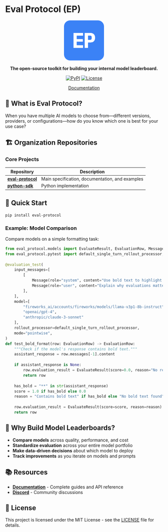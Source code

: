 # Eval Protocol (EP)

<div align="center">

<img src="https://raw.githubusercontent.com/eval-protocol/eval-protocol/main/assets/favicon-light.png" alt="Eval Protocol Logo" height="128"/>

**The open-source toolkit for building your internal model leaderboard.**

[![PyPI](https://img.shields.io/pypi/v/eval-protocol)](https://pypi.org/pypi/v/eval-protocol/)
[![License](https://img.shields.io/badge/license-MIT-blue.svg)](https://github.com/eval-protocol/eval-protocol/blob/main/LICENSE)

[Documentation](https://evalprotocol.io)

</div>

## 🚀 What is Eval Protocol?

When you have multiple AI models to choose from—different versions, providers, or configurations—how do you know which one is best for your use case?

## 🏗️ Organization Repositories

### Core Projects

| Repository | Description |
|------------|-------------|
| **[eval-protocol](https://github.com/eval-protocol/eval-protocol)** | Main specification, documentation, and examples |
| **[python-sdk](https://github.com/eval-protocol/python-sdk)** | Python implementation |

## 🚀 Quick Start

```bash
pip install eval-protocol
```

### Example: Model Comparison

Compare models on a simple formatting task:

```python
from eval_protocol.models import EvaluateResult, EvaluationRow, Message
from eval_protocol.pytest import default_single_turn_rollout_processor, evaluation_test

@evaluation_test(
    input_messages=[
        [
            Message(role="system", content="Use bold text to highlight important information."),
            Message(role="user", content="Explain why evaluations matter for AI agents. Make it dramatic!"),
        ],
    ],
    model=[
        "fireworks_ai/accounts/fireworks/models/llama-v3p1-8b-instruct",
        "openai/gpt-4",
        "anthropic/claude-3-sonnet"
    ],
    rollout_processor=default_single_turn_rollout_processor,
    mode="pointwise",
)
def test_bold_format(row: EvaluationRow) -> EvaluationRow:
    """Check if the model's response contains bold text."""
    assistant_response = row.messages[-1].content
    
    if assistant_response is None:
        row.evaluation_result = EvaluateResult(score=0.0, reason="No response")
        return row
    
    has_bold = "**" in str(assistant_response)
    score = 1.0 if has_bold else 0.0
    reason = "Contains bold text" if has_bold else "No bold text found"
    
    row.evaluation_result = EvaluateResult(score=score, reason=reason)
    return row
```

## 🎯 Why Build Model Leaderboards?

- **Compare models** across quality, performance, and cost
- **Standardize evaluation** across your entire model portfolio  
- **Make data-driven decisions** about which model to deploy
- **Track improvements** as you iterate on models and prompts

## 📚 Resources

- **[Documentation](https://evalprotocol.io)** - Complete guides and API reference
- **[Discord](https://discord.com/channels/1137072072808472616/1400975572405850155)** - Community discussions

## 📄 License

This project is licensed under the MIT License - see the [LICENSE](https://github.com/eval-protocol/eval-protocol/blob/main/LICENSE) file for details.
